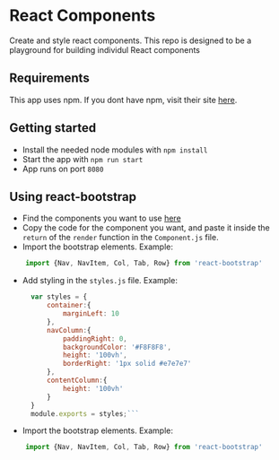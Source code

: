 # React Components
Create and style react components. This repo is designed to be a playground for building individul React components

## Requirements
This app uses npm. If you dont have npm, visit their site [here](https://docs.npmjs.com/getting-started/what-is-npm). 

## Getting started
- Install the needed node modules with `npm install`
- Start the app with `npm run start`
- App runs on port `8080`

## Using react-bootstrap
- Find the components you want to use [here](https://react-bootstrap.github.io/components.html)
- Copy the code for the component you want, and paste it inside the `return` of the `render` function in the `Component.js` file.
- Import the bootstrap elements. Example:
```javascript
    import {Nav, NavItem, Col, Tab, Row} from 'react-bootstrap'
```
- Add styling in the `styles.js` file. Example:
  ```javascript
    var styles = {
        container:{
            marginLeft: 10
        },
        navColumn:{
            paddingRight: 0, 
            backgroundColor: '#F8F8F8',
            height: '100vh',
            borderRight: '1px solid #e7e7e7'
        },
        contentColumn:{
            height: '100vh'
        }
    }
    module.exports = styles;```

- Import the bootstrap elements. Example:

```javascript
    import {Nav, NavItem, Col, Tab, Row} from 'react-bootstrap'
```